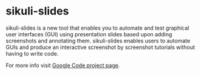 sikuli-slides
=============
sikuli-slides is a new tool that enables you to automate and test graphical user interfaces (GUI) using presentation slides based upon adding screenshots and annotating them. sikuli-slides enables users to automate GUIs and produce an interactive screenshot by screenshot tutorials without having to write code.

For more info visit [Google Code project page](http://code.google.com/p/sikuli-api "Google Code project page").
